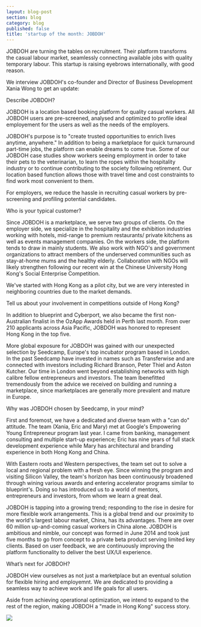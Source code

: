 ```yaml
---
layout: blog-post
section: blog
category: blog
published: false
title: 'startup of the month: JOBDOH'
---
```

JOBDOH are turning the tables on recruitment. Their platform transforms the casual labour market, seamlessly connecting available jobs with quality temporary labour. This startup is raising eyebrows internationally, with good reason.  

We interview JOBDOH's co-founder and Director of Business Development Xania Wong to get an update: 

Describe JOBDOH?

JOBDOH is a location based booking platform for quality casual workers.  All JOBDOH users are pre-screened, analysed and optimized to profile ideal employement for the users as well as the needs of the employers.

JOBDOH's purpose is to "create trusted opportunities to enrich lives anytime, anywhere." In addition to being a marketplace for quick turnaround part-time jobs, the platform can enable dreams to come true. Some of our JOBDOH case studies show workers seeing employment in order to take their pets to the veterinarian, to learn the ropes within the hospitality industry or to continue contributing to the society following retirement. Our location based function allows those with travel time and cost constraints to find work most convenient to them.

For employers, we reduce the hassle in recruiting casual workers by pre-screening and profiling potential candidates.

Who is your typical customer?

Since JOBDOH is a marketplace, we serve two groups of clients. On the employer side, we specialize in the hospitality and the exhibition industries working with hotels, mid-range to premium restaurants/ private kitchens as well as events management companies. On the workers side, the platform tends to draw in mainly students.  We also work with NGO's and government organizations to attract members of the underserved communities such as stay-at-home mums and the healthy elderly. Collaboration with NGOs will likely strengthen following our recent win at the Chinese University Hong Kong's Social Enterprise Competition.

We've started with Hong Kong as a pilot city, but we are very interested in neighboring countries due to the market demands.

Tell us about your involvement in competitions outside of Hong Kong?

In addition to blueprint and Cyberport, we also became the first non-Australian finalist in the OzApp Awards held in Perth last month. From over 210 applicants across Asia Pacific, JOBDOH was honored to represent Hong Kong in the top five. 

More global exposure for JOBDOH was gained with our unexpected selection by Seedcamp, Europe's top incubator program based in London. In the past Seedcamp have invested in names such as Transferwise and are connected with investors including Richard Branson, Peter Thiel and Aston Kutcher.  Our time in London went beyond establishing networks with high calibre fellow entrepreneurs and investors. The team lbenefitted tremendously from the advice we received on building and running a marketplace, since marketplaces are generally more prevalent and mature in Europe. 

Why was JOBDOH chosen by Seedcamp, in your mind? 

First and foremost, we have a dedicated and diverse team with a "can do" attitude. The team (Xania, Eric and Mary) met at Google's Empowering Young Entrepreneur program last year. I came from banking, management consulting and multiple start-up experience; Eric has nine years of full stack development experience while Mary has architectural and branding experience in both Hong Kong and China.

With Eastern roots and Western perspectives, the team set out to solve a local and regional problem with a fresh eye. Since winning the program and visiting Silicon Valley, the team's horizon has been continuously broadened through wining various awards and entering accelerator programs similar to blueprint's. Doing so has introduced us to a world of mentors, entrepreneurs and investors, from whom we learn a great deal.

JOBDOH is tapping into a growing trend; responding to the rise in desire for more flexible work arrangements. This is a global trend and our proximity to the world's largest labour market, China, has its advantages. There are over 60 million up-and-coming casual workers in China alone. JOBDOH is ambitious and nimble, our concept was formed in June 2014 and took just five months to go from concept to a private beta product serving limited key clients. Based on user feedback, we are continuously improving the platform functionality to deliver the best UX/UI experience.

What’s next for JOBDOH?

JOBDOH view ourselves as not just a marketplace but an eventual solution for flexible hiring and employemnt. We are dedicated to providing a seamless way to achieve work and life goals for all users.

Aside from achieving operational optimization, we intend to expand to the rest of the region, making JOBDOH a "made in Hong Kong" success story.

![]({{site.baseurl}}/media/Jobdoh.JPG)
